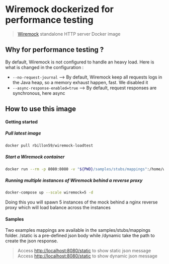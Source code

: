 # Wiremock dockerized for performance testing

> [Wiremock](http://wiremock.org) standalone HTTP server Docker image

## Why for performance testing ?

By default, Wiremock is not configured to handle an heavy load. Here is what is changed in the configuration :

- `--no-request-journal` --> By default, Wiremock keep all requests logs in the Java heap, so a memory exhaust happen, fast. We disabled it
- `--async-response-enabled=true` --> By default, request responses are synchronous, here async

## How to use this image

#### Getting started

##### Pull latest image

```sh
docker pull rbillon59/wiremock-loadtest
```

##### Start a Wiremock container

```sh
docker run --rm -p 8080:8080 -v "${PWD}/samples/stubs/mappings":/home/wiremock rbillon59/wiremock-loadtest
```

##### Running multiple instances of Wiremock behind a reverse proxy

```sh
docker-compose up --scale wiremock=5 -d
```
 
Doing this you will spawn 5 instances of the mock behind a nginx reverse proxy which will load balance across the instances


#### Samples

Two examples mappings are available in the samples/stubs/mappings folder. /static is a pre-defined json body while /dynamic take the path to create the json response.

> Access [http://localhost:8080/static](http://localhost:8080/static) to show static json message
> Access [http://localhost:8080/static](http://localhost:8080/dynamic/whatever) to show dynamic json message

